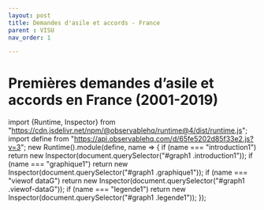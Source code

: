 ```yaml
---
layout: post
title: Demandes d'asile et accords - France
parent : VISU
nav_order: 1

---
```


# Premières demandes d’asile et accords en France (2001-2019)

<script>
  const password = prompt("Veuillez entrer le mot de passe pour accéder à cette page:");
  if (password !== "motdepassedatasile") {
    alert("Mot de passe incorrect !");
    window.location.href = "https://datasile.org/visualisation/graphiques1-20220610.html"; // Redirection si le mot de passe est incorrect
  }
</script>

<div id="graph1">
  <div class="introduction1"></div>
  <div class="viewof-dataG" style="margin-bottom: 0.5em"></div>
  <div class="graphique1"></div>
  <div class="legende1"></div>
</div>

<script type="module">
<script>
  const password = prompt("Veuillez entrer le mot de passe pour accéder à cette page:");
  if (password !== "motdepassedatasile") {
    alert("Mot de passe incorrect !");
    window.location.href = "https://datasile.org/visualisation/graphiques1-20220610.html"; // Redirection si le mot de passe est incorrect
  }
</script>
import {Runtime, Inspector} from "https://cdn.jsdelivr.net/npm/@observablehq/runtime@4/dist/runtime.js";
import define from "https://api.observablehq.com/d/65fe5202d85f33e2.js?v=3";
new Runtime().module(define, name => {
  if (name === "introduction1") return new Inspector(document.querySelector("#graph1 .introduction1"));
  if (name === "graphique1") return new Inspector(document.querySelector("#graph1 .graphique1"));
  if (name === "viewof dataG") return new Inspector(document.querySelector("#graph1 .viewof-dataG"));
  if (name === "legende1") return new Inspector(document.querySelector("#graph1 .legende1"));
});
</script>
